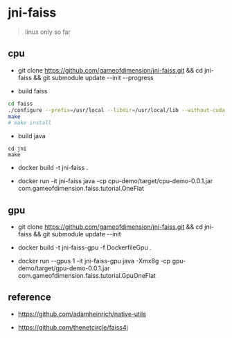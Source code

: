 # jni-faiss
> linux only so far

## cpu

- git clone https://github.com/gameofdimension/jni-faiss.git && cd jni-faiss && git submodule update --init --progress

- build faiss

```sh
cd faiss
./configure --prefix=/usr/local --libdir=/usr/local/lib --without-cuda
make
# make install
```

- build java

```
cd jni
make

```

- docker build -t jni-faiss .

- docker run -it jni-faiss java -cp cpu-demo/target/cpu-demo-0.0.1.jar com.gameofdimension.faiss.tutorial.OneFlat

## gpu

- git clone https://github.com/gameofdimension/jni-faiss.git && cd jni-faiss && git submodule update --init

- docker build -t jni-faiss-gpu -f DockerfileGpu .

- docker run --gpus 1 -it jni-faiss-gpu java -Xmx8g -cp gpu-demo/target/gpu-demo-0.0.1.jar com.gameofdimension.faiss.tutorial.GpuOneFlat

## reference

- https://github.com/adamheinrich/native-utils

- https://github.com/thenetcircle/faiss4j

